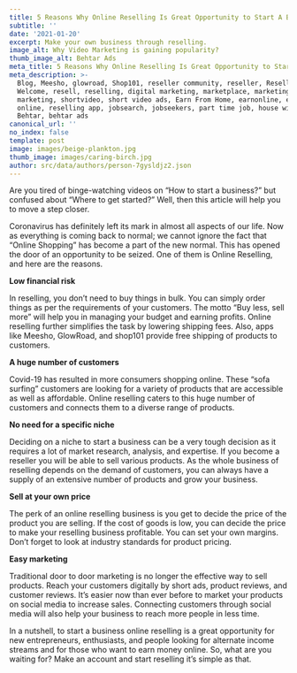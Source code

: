 ```yaml
---
title: 5 Reasons Why Online Reselling Is Great Opportunity to Start A Business
subtitle: ''
date: '2021-01-20'
excerpt: Make your own business through reselling.
image_alt: Why Video Marketing is gaining popularity?
thumb_image_alt: Behtar Ads
meta_title: 5 Reasons Why Online Reselling Is Great Opportunity to Start A Business
meta_description: >-
  Blog, Meesho, glowroad, Shop101, reseller community, reseller, Resellers Are
  Welcome, resell, reselling, digital marketing, marketplace, marketing digital,
  marketing, shortvideo, short video ads, Earn From Home, earnonline, earn money
  online, reselling app, jobsearch, jobseekers, part time job, house wife,
  Behtar, behtar ads
canonical_url: ''
no_index: false
template: post
image: images/beige-plankton.jpg
thumb_image: images/caring-birch.jpg
author: src/data/authors/person-7gysldjz2.json
---
```

Are you tired of binge-watching videos on
“How to start a business?” but confused about “Where to get started?” Well,
then this article will help you to move a step closer.

Coronavirus has definitely left its mark in almost all aspects of our life. Now as everything is coming back to normal;
we cannot ignore the fact that “Online Shopping” has become a part of the new
normal. This has opened the door of an opportunity to be seized. One of them is Online
Reselling, and here are the reasons.

**Low financial risk**

In reselling, you don’t need to buy things in bulk. You can simply order things as per the requirements of your customers. The motto “Buy less, sell more” will help you in managing your budget and earning profits. Online reselling further simplifies the task by lowering shipping fees. Also, apps like Meesho, GlowRoad, and shop101 provide free shipping of products to customers.

**A huge number of customers**

Covid-19 has resulted in more consumers shopping online. These “sofa surfing” customers are looking for a variety of products that are accessible as well as affordable. Online reselling caters to this huge number of customers and connects them to a diverse range of products.

**No need for a specific niche**

Deciding on a niche to start a business can be a very tough decision as it requires a lot of market research, analysis, and expertise. If you become a reseller you will be able to sell various products. As the whole business of reselling depends on the demand of customers, you can always
have a supply of an extensive number of products and grow your business.

**Sell at your own price**

The perk of an online reselling business is you get to decide the price of the product you are selling. If the cost of goods is low, you can decide the price to make your reselling business profitable. You can set your own margins. Don’t forget to look at industry standards for product pricing.

**Easy marketing**

Traditional door to door marketing is no longer the effective way to sell products. Reach your customers digitally by short ads, product reviews, and customer reviews. It’s easier now than ever before to market your products on social media to increase sales. Connecting customers through social media will also help your business to reach more people in less time.

In a nutshell, to start a business online reselling is a great opportunity for new entrepreneurs, enthusiasts, and people looking for alternate income streams and for those who want to earn money online. So, what are you waiting for? Make an account and start reselling it’s simple as that.
